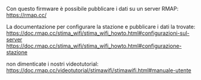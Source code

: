 Con questo firmware è possibile pubblicare i dati su un server RMAP:
https://rmap.cc/

La documentazione per configurare la stazione e pubblicare i dati la trovate:
https://doc.rmap.cc/stima_wifi/stima_wifi_howto.html#configurazioni-sul-server
https://doc.rmap.cc/stima_wifi/stima_wifi_howto.html#configurazione-stazione

non dimenticate i nostri videotutorial:
https://doc.rmap.cc/videotutorial/stimawifi/stimawifi.html#manuale-utente
